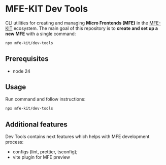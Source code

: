 # MFE-KIT Dev Tools

CLI utilities for creating and managing **Micro Frontends (MFE)** in the [MFE-KIT](https://github.com/mfe-kit) ecosystem.
The main goal of this repository is to **create and set up a new MFE** with a single command:

```bash
npx mfe-kit/dev-tools
```

## Prerequisites
- node 24


## Usage

Run command and follow instructions:
```bash
npx mfe-kit/dev-tools
```

## Additional features

Dev Tools contains next features which helps with MFE development process:

- configs (lint, prettier, tsconfig);
- vite plugin for MFE preview
